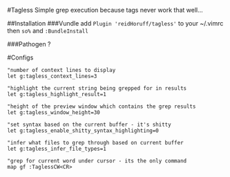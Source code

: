 #Tagless
Simple grep execution because tags never work that well...

##Installation 
###Vundle
add `Plugin 'reidHoruff/tagless'` to your ~/.vimrc then `so%` and `:BundleInstall`

###Pathogen
?

#Configs
```vim
"number of context lines to display
let g:tagless_context_lines=3

"highlight the current string being grepped for in results
let g:tagless_highlight_result=1

"height of the preview window which contains the grep results
let g:tagless_window_height=30

"set syntax based on the current buffer - it's shitty
let g:tagless_enable_shitty_syntax_highlighting=0

"infer what files to grep through based on current buffer
let g:tagless_infer_file_types=1

"grep for current word under cursor - its the only command
map gf :TaglessCW<CR>
```


